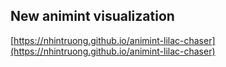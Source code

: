## New animint visualization
[https://nhintruong.github.io/animint-lilac-chaser](https://nhintruong.github.io/animint-lilac-chaser)